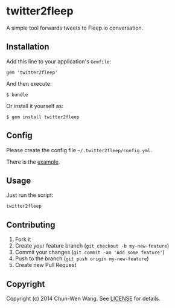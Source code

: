 # twitter2fleep

A simple tool forwards tweets to Fleep.io conversation.


## Installation

Add this line to your application's `Gemfile`:

    gem 'twitter2fleep'

And then execute:

    $ bundle

Or install it yourself as:

    $ gem install twitter2fleep


## Config

Please create the config file `~/.twitter2fleep/config.yml`.

There is the [example][Config Example].


## Usage

Just run the script:

    twitter2fleep


## Contributing

1. Fork it
2. Create your feature branch (`git checkout -b my-new-feature`)
3. Commit your changes (`git commit -am 'Add some feature'`)
4. Push to the branch (`git push origin my-new-feature`)
5. Create new Pull Request

## Copyright

Copyright (c) 2014 Chun-Wen Wang. See [LICENSE][] for details.

[Config Example]: config.yml.example
[LICENSE]: LICENSE

